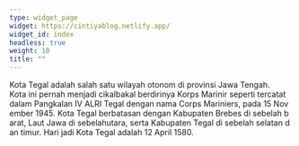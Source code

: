 ```yaml
---
type: widget_page
widget: https://cintiyablog.netlify.app/
widget_id: index
headless: true
weight: 10
title: ""
---
```

Kota Tegal adalah salah satu wilayah otonom di provinsi Jawa Tengah. Kota ini pernah menjadi cikalbakal berdirinya Korps Marinir seperti tercatat dalam Pangkalan IV ALRI Tegal dengan nama Corps Mariniers, pada 15 November 1945. Kota Tegal berbatasan dengan Kabupaten Brebes di sebelah barat, Laut Jawa di sebelahutara, serta Kabupaten Tegal di sebelah selatan dan timur. Hari jadi Kota Tegal adalah 12 April 1580.